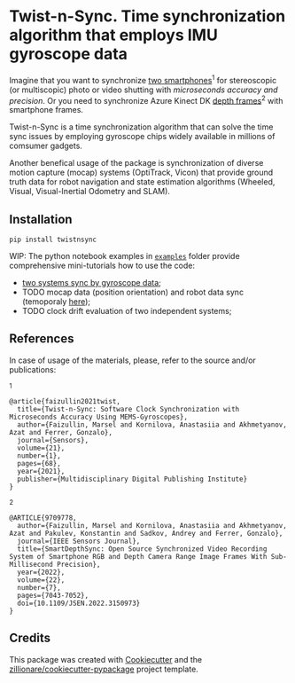 # Twist-n-Sync. Time synchronization algorithm that employs IMU gyroscope data

Imagine that you want to synchronize [two smartphones](https://www.mdpi.com/1424-8220/21/1/68)<sup>1</sup> for stereoscopic (or multiscopic) photo or video shutting with _microseconds accuracy and precision_.
Or you need to synchronize Azure Kinect DK [depth frames](https://arxiv.org/abs/2111.03552)<sup>2</sup> with smartphone frames.

Twist-n-Sync is a time synchronization algorithm that can solve the time sync issues by employing gyroscope chips widely available in millions of comsumer gadgets.

Another benefical usage of the package is synchronization of diverse motion capture (mocap) systems (OptiTrack, Vicon) that provide ground truth data for robot navigation and state estimation algorithms (Wheeled, Visual, Visual-Inertial Odometry and SLAM).

## Installation
`pip install twistnsync`

WIP: The python notebook examples in [`examples`](examples) folder provide comprehensive mini-tutorials how to use the code:
- [two systems sync by gyroscope data](examples/Smartphone_and_MCU-board_data_sync.ipynb);
- TODO mocap data (position orientation) and robot data sync (temoporaly [here](https://github.com/Marselka/mocap_imu_offset_obtaining_));
- TODO clock drift evaluation of two independent systems;

## References

In case of usage of the materials, please, refer to the source and/or publications:

<sup>1</sup>
```
@article{faizullin2021twist,
  title={Twist-n-Sync: Software Clock Synchronization with Microseconds Accuracy Using MEMS-Gyroscopes},
  author={Faizullin, Marsel and Kornilova, Anastasiia and Akhmetyanov, Azat and Ferrer, Gonzalo},
  journal={Sensors},
  volume={21},
  number={1},
  pages={68},
  year={2021},
  publisher={Multidisciplinary Digital Publishing Institute}
}
```

<sup>2</sup>
```
@ARTICLE{9709778,
  author={Faizullin, Marsel and Kornilova, Anastasiia and Akhmetyanov, Azat and Pakulev, Konstantin and Sadkov, Andrey and Ferrer, Gonzalo},
  journal={IEEE Sensors Journal}, 
  title={SmartDepthSync: Open Source Synchronized Video Recording System of Smartphone RGB and Depth Camera Range Image Frames With Sub-Millisecond Precision}, 
  year={2022},
  volume={22},
  number={7},
  pages={7043-7052},
  doi={10.1109/JSEN.2022.3150973}
}
```
## Credits

This package was created with [Cookiecutter](https://github.com/audreyr/cookiecutter) and the [zillionare/cookiecutter-pypackage](https://github.com/zillionare/cookiecutter-pypackage) project template.
